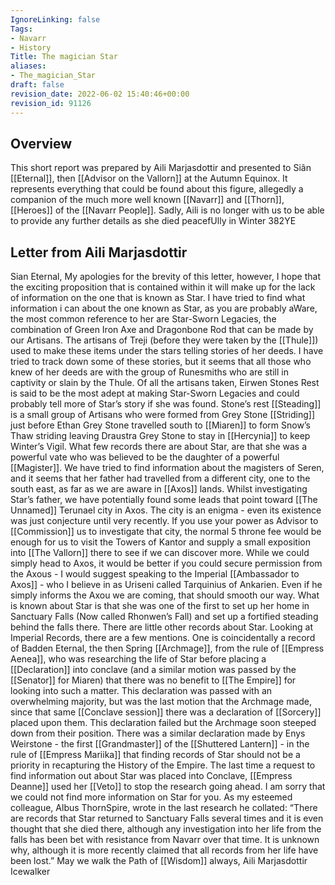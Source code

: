 ```yaml
---
IgnoreLinking: false
Tags:
- Navarr
- History
Title: The magician Star
aliases:
- The_magician_Star
draft: false
revision_date: 2022-06-02 15:40:46+00:00
revision_id: 91126
---
```


## Overview
This short report was prepared by Aili Marjasdottir and presented to Siân [[Eternal]], then [[Advisor on the Vallorn]] at the Autumn Equinox. It represents everything that could be found about this figure, allegedly a companion of the much more well known [[Navarr]] and [[Thorn]], [[Heroes]] of the [[Navarr People]]. Sadly, Aili is no longer with us to be able to provide any further details as she died peacefUlly in Winter 382YE
## Letter from Aili Marjasdottir
Sian Eternal,
My apologies for the brevity of this letter, however, I hope that the exciting proposition that is contained within it will make up for the lack of information on the one that is known as Star.
I have tried to find what information i can about the one known as Star, as you are probably aWare, the most common reference to her are Star-Sworn Legacies, the combination of Green Iron Axe and Dragonbone Rod that can be made by our Artisans. The artisans of Treji (before they were taken by the [[Thule]]) used to make these items under the stars telling stories of her deeds. I have tried to track down some of these stories, but it seems that all those who knew of her deeds are with the group of Runesmiths  who are still in captivity or slain by the Thule. Of all the artisans taken, Eirwen Stones Rest is said to be the most adept at making Star-Sworn Legacies and could probably tell more of Star’s story if she was found. Stone’s rest [[Steading]] is a small group of Artisans who were formed from Grey Stone [[Striding]] just before Ethan Grey Stone travelled south to [[Miaren]] to form Snow’s Thaw striding leaving Draustra Grey Stone to stay in [[Hercynia]] to keep Winter’s Vigil.
What few records there are about Star, are that she was a powerful vate who was believed to be the daughter of a powerful [[Magister]]. We have tried to find information about the magisters of Seren, and it seems that her father had travelled from a different city, one to the south east, as far as we are aware in [[Axos]] lands.
Whilst investigating Star’s father, we have potentially found some leads that point toward [[The Unnamed]] Terunael city in Axos. The city is an enigma - even its existence was just conjecture until very recently. If you use your power as Advisor to [[Commission]] us to investigate that city, the normal 5 throne fee would be enough for us to visit the Towers of Kantor and supply a small exposition into [[The Vallorn]] there to see if we can discover more.
While we could simply head to Axos, it would be better if you could secure permission from the Axous - I would suggest speaking to the Imperial [[Ambassador to Axos]] - who I believe in as Uriseni called Tarquinius of Ankarien. Even if he simply informs the Axou we are coming, that should smooth our way.
What is known about Star is that she was one of the first to set up her home in Sanctuary Falls (Now called Rhonwen’s Fall) and set up a fortified steading behind the falls there. There are little other records about Star. Looking at Imperial Records, there are a few mentions. One is coincidentally a record of Badden Eternal, the then Spring [[Archmage]], from the rule of [[Empress Aenea]], who was researching the life of Star before placing a [[Declaration]] into conclave (and a similar motion was passed by the [[Senator]] for Miaren) that there was no benefit to [[The Empire]] for looking into such a matter. 
This declaration was passed with an overwhelming majority, but was the last motion that the Archmage made, since that same [[Conclave session]] there was a declaration of [[Sorcery]] placed upon them. This declaration failed but the Archmage soon steeped down from their position.
There was a similar declaration made by Enys Weirstone - the first [[Grandmaster]] of the [[Shuttered Lantern]] - in the rule of [[Empress Mariika]] that finding records of Star should not be a priority in recapturing the History of the Empire.
The last time a request to find information out about Star was placed into Conclave, [[Empress Deanne]] used her [[Veto]] to stop the research going ahead.
I am sorry that we could not find more information on Star for you. As my esteemed colleague, Albus ThornSpire, wrote in the last research he collated: 
“There are records that Star returned to Sanctuary Falls several times and it is even thought that she died there, although any investigation into her life from the falls has been bet with resistance from Navarr over that time. It is unknown why, although it is more recently claimed that all records from her life have been lost.”
May we walk the Path of [[Wisdom]] always,
Aili Marjasdottir
Icewalker